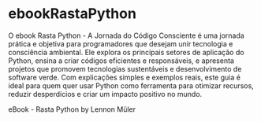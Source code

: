 # ebookRastaPython

O ebook Rasta Python - A Jornada do Código Consciente é uma jornada prática e objetiva para programadores que desejam unir tecnologia e consciência ambiental. Ele explora os principais setores de aplicação do Python, ensina a criar códigos eficientes e responsáveis, e apresenta projetos que promovem tecnologias sustentáveis e desenvolvimento de software verde. Com explicações simples e exemplos reais, este guia é ideal para quem quer usar Python como ferramenta para otimizar recursos, reduzir desperdícios e criar um impacto positivo no mundo.



eBook -  Rasta Python by Lennon Müler

